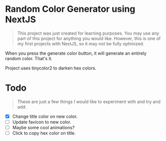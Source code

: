# Random Color Generator using NextJS
> This project was just created for learning purposes. You may use any part of this project for anything you would like. However, this is one of my first projects with NextJS, so it may not be fully optimized.

When you press the generate color button, it will generate an entirely random color. That's it. 

Project uses tinycolor2 to darken hex colors.

# Todo
> These are just a few things I would like to experiment with and try and add.
- [x] Change title color on new color.
- [ ] Update favicon to new color.
- [ ] Maybe some cool animations?
- [ ] Click to copy hex color on title.
